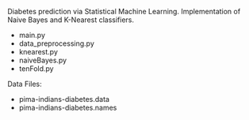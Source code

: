 Diabetes prediction via Statistical Machine Learning.
Implementation of Naive Bayes and K-Nearest classifiers.

* main.py
* data_preprocessing.py
* knearest.py
* naiveBayes.py
* tenFold.py

Data Files:
* pima-indians-diabetes.data
* pima-indians-diabetes.names
